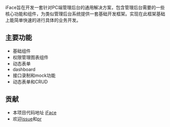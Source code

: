 
iFace旨在开发一套针对PC端管理后台的通用解决方案，包含管理后台需要的一些核心功能和组件，为类似管理后台系统提供一套基础开发框架。实现在此框架基础上能简单快速的进行具体的业务开发。

## 主要功能
- 基础组件
- 权限管理图表组件
- 动态表单
- dashboard
- 接口录制和mock功能
- 动态表单和CRUD

## 贡献
- 本项目代码地址 [iFace](https://github.com/ccqiuqiu/iface)
- 欢迎[issue](https://github.com/ccqiuqiu/iface/issues)和[pr](https://github.com/ccqiuqiu/iface/pulls)